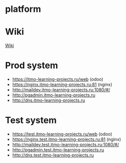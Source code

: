 # platform

# Wiki

[Wiki](https://github.com/itmolerningproject/platform/blob/main/wiki/main.md)

# Prod system

- https://itmo-learning-projects.ru/web (odoo)
- https://nginx.itmo-learning-projects.ru:81 (nginx)
- http://maildev.itmo-learning-projects.ru:1080/#/
- http://pgadmin.itmo-learning-projects.ru
- http://dns.itmo-learning-projects.ru

# Test system

- https://test.itmo-learning-projects.ru/web (odoo)
- https://nginx.test.itmo-learning-projects.ru:81 (nginx)
- http://maildev.test.itmo-learning-projects.ru:1080/#/
- http://pgadmin.test.itmo-learning-projects.ru
- http://dns.test.itmo-learning-projects.ru

